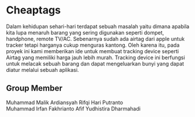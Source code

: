 # Cheaptags

Dalam kehidupan sehari-hari terdapat sebuah masalah yaitu dimana apabila kita lupa 
menaruh barang yang sering digunakan seperti dompet, handphone, remote TV/AC. 
Sebenarnya sudah ada airtag dari apple untuk tracker tetapi harganya cukup menguras kantong. 
Oleh karena itu, pada proyek ini kami memberikan ide untuk membuat tracking device 
seperti Airtag yang memiliki harga jauh lebih murah. Tracking device ini berfungsi untuk 
melacak sebuah barang dan dapat mengeluarkan bunyi yang dapat diatur melalui sebuah 
aplikasi.

## Group Member
Muhammad Malik Ardiansyah
Rifqi Hari Putranto  
Muhammad Irfan Fakhrianto 
Afif Yudhistira Dharmahadi 


 
 
